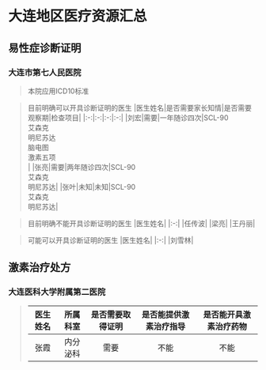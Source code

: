 # 大连地区医疗资源汇总

## 易性症诊断证明

### 大连市第七人民医院
> 本院应用ICD10标准

>目前明确可以开具诊断证明的医生
>|医生姓名|是否需要家长知情|是否需要观察期|检查项目|
>|:-:|:-:|:-:|:-:|
>|刘宏|需要|一年随诊四次|SCL-90<br>艾森克<br>明尼苏达<br>脑电图<br>激素五项<br>|
>|张亮|需要|两年随诊四次|SCL-90<br>艾森克<br>明尼苏达|
>|张叶|未知|未知|SCL-90<br>艾森克<br>明尼苏达|

>目前明确不能开具诊断证明的医生
>|医生姓名|
>|:-:|
>|任传波|
>|梁亮|
>|王丹丽|

>可能可以开具诊断证明的医生
>|医生姓名|
>|:-:|
>|刘雪林|

## 激素治疗处方

### 大连医科大学附属第二医院

>|医生姓名|所属科室|是否需要取得证明|是否能提供激素治疗指导|是否能开具激素治疗药物|
>|:-:|:-:|:-:|:-:|:-:|
>|张霞|内分泌科|需要|不能|不能|
